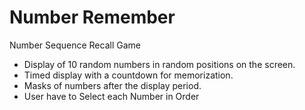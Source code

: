 # Number Remember

Number Sequence Recall Game

- Display of 10 random numbers in random positions on the screen.
- Timed display with a countdown for memorization.
- Masks of numbers after the display period.
- User have to Select each Number in Order

